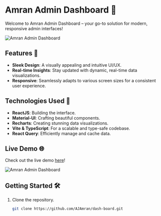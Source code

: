 # Amran Admin Dashboard 🚀

Welcome to Amran Admin Dashboard – your go-to solution for modern, responsive admin interfaces! 

![Amran Admin Dashboard](https://i.ibb.co/zhhsQ07/amran-admin-dashboard-netlify-app.png)

## Features 🌟

- **Sleek Design**: A visually appealing and intuitive UI/UX.
- **Real-time Insights**: Stay updated with dynamic, real-time data visualizations.
- **Responsive**: Seamlessly adapts to various screen sizes for a consistent user experience.

## Technologies Used 🚀

- **ReactJS**: Building the interface.
- **Material-UI**: Crafting beautiful components.
- **Recharts**: Creating stunning data visualizations.
- **Vite & TypeScript**: For a scalable and type-safe codebase.
- **React Query**: Efficiently manage and cache data.

## Live Demo 🌐

Check out the live demo [here](https://amran-admin-dashboard.netlify.app)!

![Amran Admin Dashboard](https://i.ibb.co/zhhsQ07/amran-admin-dashboard-netlify-app.png)

## Getting Started 🛠️

1. Clone the repository.
   ```bash
   git clone https://github.com/AJAmran/dash-board.git
